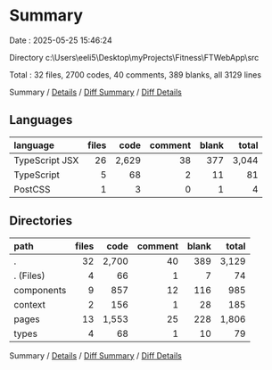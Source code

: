 # Summary

Date : 2025-05-25 15:46:24

Directory c:\\Users\\eeli5\\Desktop\\myProjects\\Fitness\\FTWebApp\\src

Total : 32 files,  2700 codes, 40 comments, 389 blanks, all 3129 lines

Summary / [Details](details.md) / [Diff Summary](diff.md) / [Diff Details](diff-details.md)

## Languages
| language | files | code | comment | blank | total |
| :--- | ---: | ---: | ---: | ---: | ---: |
| TypeScript JSX | 26 | 2,629 | 38 | 377 | 3,044 |
| TypeScript | 5 | 68 | 2 | 11 | 81 |
| PostCSS | 1 | 3 | 0 | 1 | 4 |

## Directories
| path | files | code | comment | blank | total |
| :--- | ---: | ---: | ---: | ---: | ---: |
| . | 32 | 2,700 | 40 | 389 | 3,129 |
| . (Files) | 4 | 66 | 1 | 7 | 74 |
| components | 9 | 857 | 12 | 116 | 985 |
| context | 2 | 156 | 1 | 28 | 185 |
| pages | 13 | 1,553 | 25 | 228 | 1,806 |
| types | 4 | 68 | 1 | 10 | 79 |

Summary / [Details](details.md) / [Diff Summary](diff.md) / [Diff Details](diff-details.md)